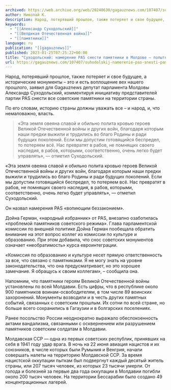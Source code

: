 ```yaml
---
archived: https://web.archive.org/web/20240630/gagauznews.com/107407/suhodolskij-namerenie-pas-snesti-pamyatniki-v-moldove-popytka-sotvorit-bezzakonie.html
author: Николай К.
description: Народ, потерявший прошлое, также потеряет и свое будущее, а исторические монументы – это и есть воплощение вех нашего прошлого, заявил для Gagauznews депутат парламента Молдовы Александр Суходольский, комментируя инициативу представителей партии PAS снести все советские памятники на территории страны. По его словам, историю страны должны уважать все – и народ, и, что немаловажно, власть. «Эта земля овеяна славой и обильно полита кровью героев Великой Отечественной войны и других войн, благодаря которым наши предки выжили и трудились во благо Родины и ради будущих поколений. Если мы допустим готовящийся беспредел, то потеряем всё. Нас превратят в рабов, не помнящих своего наследия, в […]
keywords:
  - "[[Александр Суходольский]]"
  - "[[Велдикая Отечественная война]]"
  - "[[памятники]]"
language: ru
publication: "[[gagauznews]]"
published: 2023-01-25T07:25:22+00:00
title: "Суходольский: намерение PAS снести памятники в Молдове – попытка сотворить беззаконие"
url: https://gagauznews.com/107407/suhodolskij-namerenie-pas-snesti-pamyatniki-v-moldove-popytka-sotvorit-bezzakonie.html
---
```


Народ, потерявший прошлое, также потеряет и свое будущее, а исторические монументы – это и есть воплощение вех нашего прошлого, заявил для Gagauznews депутат парламента Молдовы Александр Суходольский, комментируя инициативу представителей партии PAS снести все советские памятники на территории страны.

По его словам, историю страны должны уважать все – и народ, и, что немаловажно, власть.

> «Эта земля овеяна славой и обильно полита кровью героев Великой Отечественной войны и других войн, благодаря которым наши предки выжили и трудились во благо Родины и ради будущих поколений. Если мы допустим готовящийся беспредел, то потеряем всё. Нас превратят в рабов, не помнящих своего наследия, в рабов, которыми, соответственно, очень легко будет управлять», — отметил Суходольский.

«Эта земля овеяна славой и обильно полита кровью героев Великой Отечественной войны и других войн, благодаря которым наши предки выжили и трудились во благо Родины и ради будущих поколений. Если мы допустим готовящийся беспредел, то потеряем всё. Нас превратят в рабов, не помнящих своего наследия, в рабов, которыми, соответственно, очень легко будет управлять», — отметил Суходольский.

Он назвал намерения PAS «вопиющим беззаконием».

Дойна Герман, «народный избранник» от PAS, внезапно озаботилась «проблемой памятников советского режима». Глава парламентской комиссии по внешней политике Дойна Герман пообещала обратить внимание на этот вопрос коллег из комиссии по культуре и образованию. При этом добавила, что снос советских монументов означает «необратимость» курса евроинтеграции.

«Комиссия по образованию и культуре несет прямую ответственность за все, что связано с памятниками. Я не могу знать на уровне законодательства, что она предусматривает, но это хорошее замечание. Я обращусь к своим коллегам», – сообщила она.

Напомним, что памятники героям Великой Отечественной войны установлены по всей Молдавии. Есть цифры, что в республике около 900 памятников воинам-освободителям, в том числе 89 воинских захоронений. Монументы возводили и в честь других памятных событий, связанных с советским прошлым. Их сотни по всей стране, но больше всего сохранились в Гагаузии и в болгарских поселениях.

Ранее посольство России неоднократно выражало обеспокоенность актами вандализма, связанными с осквернением или разрушением памятников советским солдатам в Молдавии.

Молдавская ССР — одна из первых советских республик, принявших на себя в 1941 году удар врага. В ночь на 22 июня авиация нацистов и их союзников, в числе которых были Румыния и Венгрия, начали совершать налеты на территорию Молдавской ССР. За время нацистской оккупации пыткам был подвергнут каждый десятый житель страны, или 207 тысяч человек, из которых 23 тысячи умерли. От голода и болезней за первые два года оккупации в Молдавии погибли около 200 тысяч человек. На территории Бессарабии было создано 49 концентрационных лагерей.